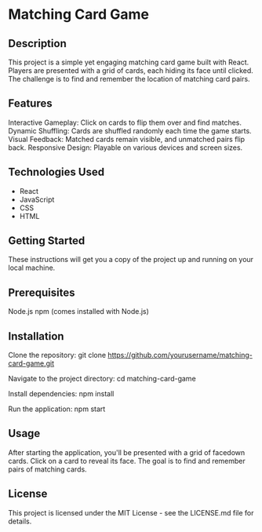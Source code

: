 # Matching Card Game

## Description
This project is a simple yet engaging matching card game built with React. Players are presented with a grid of cards, each hiding its face until clicked. The challenge is to find and remember the location of matching card pairs.

## Features
Interactive Gameplay: Click on cards to flip them over and find matches.
Dynamic Shuffling: Cards are shuffled randomly each time the game starts.
Visual Feedback: Matched cards remain visible, and unmatched pairs flip back.
Responsive Design: Playable on various devices and screen sizes.

## Technologies Used

- React
- JavaScript
- CSS
- HTML

## Getting Started
These instructions will get you a copy of the project up and running on your local machine.

## Prerequisites
Node.js
npm (comes installed with Node.js)

## Installation
Clone the repository:
git clone https://github.com/yourusername/matching-card-game.git

Navigate to the project directory:
cd matching-card-game

Install dependencies:
npm install

Run the application:
npm start

## Usage
After starting the application, you'll be presented with a grid of facedown cards. Click on a card to reveal its face. The goal is to find and remember pairs of matching cards.

## License
This project is licensed under the MIT License - see the LICENSE.md file for details.